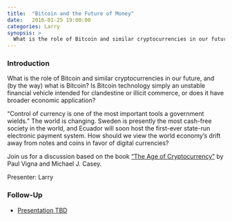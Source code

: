 ```yaml
---
title:  "Bitcoin and the Future of Money"
date:   2016-01-25 19:00:00
categories: Larry
synopsis: >
  What is the role of Bitcoin and similar cryptocurrencies in our future, and (by the way) what is Bitcoin? Is Bitcoin technology simply an unstable financial vehicle intended for clandestine or illicit commerce, or does it have broader economic application? 
---
```


### Introduction

What is the role of Bitcoin and similar cryptocurrencies in our future, and (by the way) what is Bitcoin? Is Bitcoin technology simply an unstable financial vehicle intended for clandestine or illicit commerce, or does it have broader economic application? 

“Control of currency is one of the most important tools a government wields.” The world is changing. Sweden is presently the most cash-free society in the world, and Ecuador will soon host the first-ever state-run electronic payment system. How should we view the world economy’s drift away from notes and coins in favor of digital currencies? 

Join us for a discussion based on the book [“The Age of Cryptocurrency”](https://www.amazon.com/New-Age-Cryptocurrency-Technologies-Beginners-ebook/dp/B0767DPCZT/ref=sr_1_1_sspa?) by Paul Vigna and Michael J. Casey.

Presenter: Larry

### Follow-Up

* [Presentation TBD](/assets/present/tbd.pdf) 

